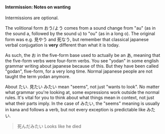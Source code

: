 #### Intermission: Notes on wanting

<div class="warning">
Intermissions are optional.
</div>

The volitional form おう/よう comes from a sound change from "au" (as in the sound a, followed by the sound u) to "ou" (as in a long o). The original form was e.g. 見やう and 死なう, but remember that classical japanese verbal conjugation is **very** different than what it is today.

As such, the お in the five-form base used to actually be an あ, meaning that the five-form verbs were four-form verbs. You see "yodan" in some english grammar writing about japanese because of this. But they have been called "godan", five-form, for a very long time. Normal japanese people are not taught the term yodan anymore.

About たい. 見たい みたい mean "seems", not just "wants to look". No matter what grammar you're looking at, some expressions work outside the normal rules. It's vital for you to think about what things mean in context, not just what their parts imply. In the case of みたい, the "seems" meaning is usually in kana and follows a verb, but not every exception is predictable like みたい.

> 死んだみたい Looks like he died
